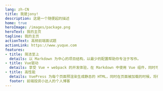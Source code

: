```yaml
---
lang: zh-CN
title: 我是jony!
description: 这是一个随便起的描述
home: true
heroImage: /images/package.png
heroText: 我的主页
tagline: 我的主页
actionText: 高频前端面试题
actionLink: https://www.yuque.com
features: 
- title: 简洁至上 
  details: 以 Markdown 为中心的项目结构，以最少的配置帮助你专注于写作。 
- title: Vue驱动 
  details: 享受 Vue + webpack 的开发体验，在 Markdown 中使用 Vue 组件，同时可以使用 Vue 来开发自定义主题。 
- title: 高性能 
  details: VuePress 为每个页面预渲染生成静态的 HTML，同时在页面被加载的时候，将作为 SPA 运行。
  footer: 前端投资小达人的个人博客
---
```

